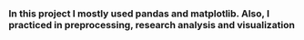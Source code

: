 ### In this project I mostly used pandas and matplotlib. Also, I practiced in preprocessing, research analysis and visualization
